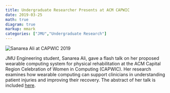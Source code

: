 ```yaml
---
title: Undergraduate Researcher Presents at ACM CAPWIC
date: 2019-03-25
math: true
diagram: true
markup: mmark
categories: ["JMU","Undergraduate Research"]
---
```


![Sanarea Ali at CAPWIC 2019](/img/sanarea-ali-capwic.jpg "Sanarea Ali at CAPWIC 2019") 

JMU Engineering student, Sanarea Ali, gave a flash talk on her proposed wearable computing system for physical rehabilitation at the ACM Capital Region Celebration of Women in Computing (CAPWIC). Her research examines how wearable computing can support clinicians in understanding patient injuries and improving their recovery. The abstract of her talk is included [here](/pdf/Abstract-Wearable-Computing-for-Physical-Rehabilitation.pdf).
